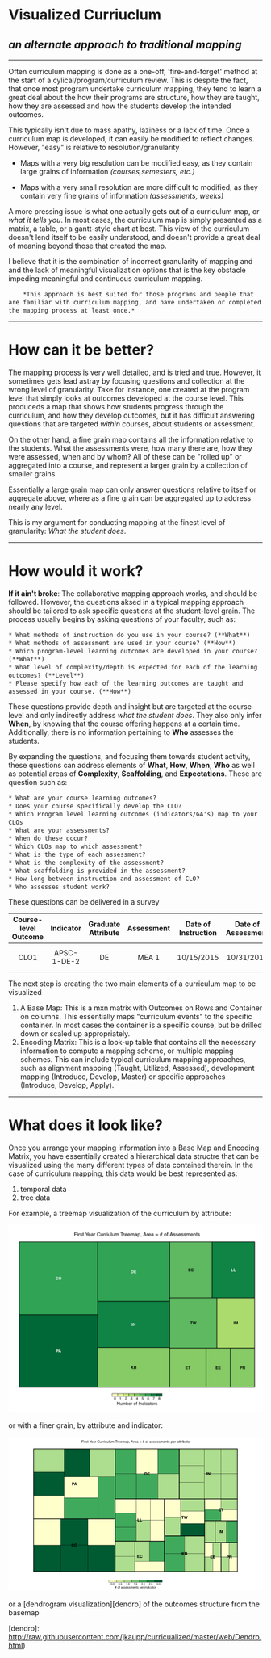 # Visualized Curriuclum
## *an alternate approach to traditional mapping*
---

Often curriculum mapping is done as a one-off, 'fire-and-forget' method at the start of a cylical/program/curriculum review. This is despite the fact, that once most  program undertake curriculum mapping, they tend to learn a great deal about the how their programs are structure, how they are taught, how they are assessed and how the students develop the intended outcomes.

This typically isn't due to mass apathy, laziness or a lack of time.  Once a curriculum map is developed, it can easily be modified to reflect changes. However, "easy" is relative to resolution/granularity
 
   * Maps with a very big resolution can be modified easy, as they contain large grains of information *(courses,semesters, etc.)*
 
   * Maps with a very small resolution are more difficult to modified, as they contain very fine grains of information *(assessments, weeks)*  

A more pressing issue is what one actually gets out of a curriculum map, or _what it tells you_.  In most cases, the curriculum map is simply presented as a matrix, a table, or a gantt-style chart at best.  This view of the curriculum doesn't lend itself to be easily understood, and doesn't provide a great deal of meaning beyond those that created the map.

I believe that it is the combination of incorrect granularity of mapping and and the lack of meaningful visualization options that is the key obstacle impeding meaningful and continuous curriculum mapping.

		*This approach is best suited for those programs and people that are familiar with curriculum mapping, and have undertaken or completed the mapping process at least once.* 

---

# How can it be better?

The mapping process is very well detailed, and is tried and true.  However, it sometimes gets lead astray by focusing  questions and collection at the wrong level of granularity.  Take for instance, one created at the program level that simply looks at outcomes developed at the course level.  This produceds a map that shows how students progress through the curriculum, and how they develop outcomes, but it has difficult answering questions that are targeted *within* courses, about students or assessment.  

On the other hand, a fine grain map contains all the information relative to the students.  What the assessments were, how many there are, how they were assessed, when and by whom?  All of these can be "rolled up" or aggregated into a course, and represent a larger grain by a collection of smaller grains.

Essentially a large grain map can only answer questions relative to itself or aggregate above, where as a fine grain can be aggregated up to address nearly any level.

This is my argument for conducting mapping at the finest level of granularity: _What the student does_.

---

# How would it work?

**If it ain't broke**: The collaborative mapping approach works, and should be followed.  However, the questions aksed in a typical mapping approach should be tailored to ask specific questions at the student-level grain.  The process usually begins by asking questions of your faculty, such as:

	* What methods of instruction do you use in your course? (**What**)
	* What methods of assessment are used in your course? (**How**)
	* Which program-level learning outcomes are developed in your course? (**What**)
	* What level of complexity/depth is expected for each of the learning outcomes? (**Level**)
	* Please specify how each of the learning outcomes are taught and assessed in your course. (**How**)

These questions provide depth and 		insight but are targeted at the course-level and only indirectly address _what the student does_. They also only infer **When**, by knowing that the course offering happens at a certain time.  Additionally, there is no information pertaining to **Who** assesses the students.  

By expanding the questions, and focusing them towards student activity, these questions can address elements of **What**, **How**, **When**, **Who** as well as potential areas of **Complexity**, **Scaffolding**, and **Expectations**. These are question such as:

	* What are your course learning outcomes?
	* Does your course specifically develop the CLO?
	* Which Program level learning outcomes (indicators/GA's) map to your CLOs
	* What are your assessments?
	* When do these occur?
	* Which CLOs map to which assessment?
	* What is the type of each assessment?
	* What is the complexity of the assessment?
	* What scaffolding is provided in the assessment?
	* How long between instruction and assessment of CLO?
	* Who assesses student work?
	
These questions can be delivered in a survey
	
|Course-level Outcome | Indicator   | Graduate Attribute | Assessment | Date of Instruction | Date of Assessment | Assessment Type | Assessed by | Complexity             | Scaffolding          |
|:-------------------:|:-----------:|:------------------:|:----------:|:------------------: |:------------------:|:---------------:|:-----------:|:----------------------:|:---------------------|
|   CLO1              | APSC-1-DE-2 |       DE           |    MEA 1   | 10/15/2015          |     10/31/2015     |       OEP       |     TA      | Open-ended, Ill defined| Restriction of scope | 


The next step is creating the two main elements of a curriculum map to be visualized

1. A Base Map:  This is a mxn matrix with Outcomes on Rows and Container on columns.  This essentially maps "curriculum events" to the specific container.  In most cases the container is a specific course, but be drilled down or scaled up appropriately.
2. Encoding Matrix: This is a look-up table that contains all the necessary information to compute a mapping scheme, or multiple mapping schemes. This can include typical curriculum mapping approaches, such as alignment mapping (Taught, Utilized, Assessed), development mapping (Introduce, Develop, Master) or specific approaches (Introduce, Develop, Apply).

---

# What does it look like?

Once you arrange your mapping information into a Base Map and Encoding Matrix, you have essentially created a hierarchical data structre that can be visualized using the many different types of data contained therein.  In the case of curriculum mapping, this data would be best represented as:

1. temporal data
2. tree data

For example, a treemap visualization of the curriculum by attribute:

![](https://raw.githubusercontent.com/jkaupp/curricualized/master/image/curriculum_ga_treemap.png)

or with a finer grain, by attribute and indicator:

![](https://raw.githubusercontent.com/jkaupp/curricualized/master/image/curriculum_treemap.png)

or a [dendrogram visualization][dendro] of the outcomes structure from the basemap


[dendro]: http://raw.githubusercontent.com/jkaupp/curricualized/master/web/Dendro.html)









